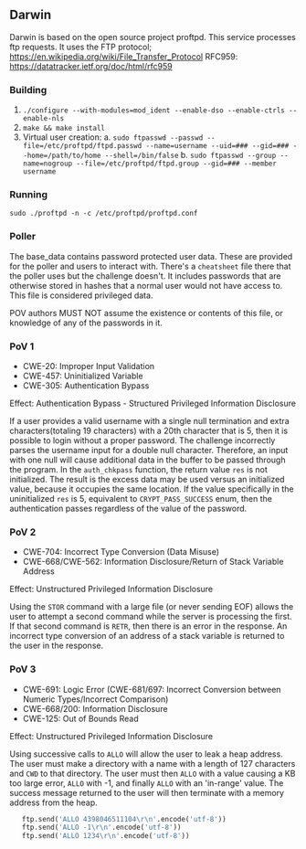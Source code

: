 ## Darwin

Darwin is based on the open source project proftpd. This service processes ftp requests. It uses the FTP protocol; https://en.wikipedia.org/wiki/File_Transfer_Protocol 
RFC959: https://datatracker.ietf.org/doc/html/rfc959


### Building

1. `./configure --with-modules=mod_ident --enable-dso --enable-ctrls --enable-nls`
2. `make && make install`
3. Virtual user creation:
	a. `sudo ftpasswd --passwd --file=/etc/proftpd/ftpd.passwd --name=username --uid=### --gid=### --home=/path/to/home --shell=/bin/false`
	b. `sudo ftpasswd --group --name=nogroup --file=/etc/proftpd/ftpd.group --gid=### --member username`

### Running

`sudo ./proftpd -n -c /etc/proftpd/proftpd.conf`

### Poller

The base_data contains password protected user data. These are provided for the poller and users to interact with.
There's a `cheatsheet` file there that the poller uses but the challenge doesn't. It includes passwords that are otherwise stored in hashes that a normal user would not have access to. This file is considered privileged data.

POV authors MUST NOT assume the existence or contents of this file, or knowledge of any of the passwords in it.

### PoV 1

* CWE-20: Improper Input Validation
* CWE-457: Uninitialized Variable
* CWE-305: Authentication Bypass

Effect:     Authentication Bypass - Structured Privileged Information Disclosure

If a user provides a valid username with a single null termination and extra characters(totaling 19 characters) with a 20th character that is 5, then it is possible to login without a proper password. The challenge incorrectly parses the username input for a double null character. Therefore, an input with one null will cause additional data in the buffer to be passed through the program.
In the `auth_chkpass` function, the return value `res` is not initialized. The result is the excess data may be used versus an initialized value, because it occupies the same location. If the value specifically in the uninitialized `res` is 5, equivalent to `CRYPT_PASS_SUCCESS` enum, then the authentication passes regardless of the value of the password.

### PoV 2

* CWE-704: Incorrect Type Conversion (Data Misuse)
* CWE-668/CWE-562: Information Disclosure/Return of Stack Variable Address

Effect:    Unstructured Privileged Information Disclosure

Using the `STOR` command with a large file (or never sending EOF) allows the user to attempt a second command while the server is processing the first. If that second command is `RETR`, then there is an error in the response. An incorrect type conversion of an address of a stack variable is returned to the user in the response.

### PoV 3

* CWE-691: Logic Error (CWE-681/697: Incorrect Conversion between Numeric Types/Incorrect Comparison)
* CWE-668/200: Information Disclosure
* CWE-125: Out of Bounds Read

Effect:     Unstructured Privileged Information Disclosure

Using successive calls to `ALLO` will allow the user to leak a heap address. The user must make a directory with a name with a length of 127 characters and `CWD` to that directory. The user must then `ALLO` with a value causing a KB too large error, `ALLO` with -1, and finally `ALLO` with an 'in-range' value. The success message returned to the user will then terminate with a memory address from the heap.

```python
   ftp.send('ALLO 4398046511104\r\n'.encode('utf-8'))
   ftp.send('ALLO -1\r\n'.encode('utf-8'))
   ftp.send('ALLO 1234\r\n'.encode('utf-8'))
```

